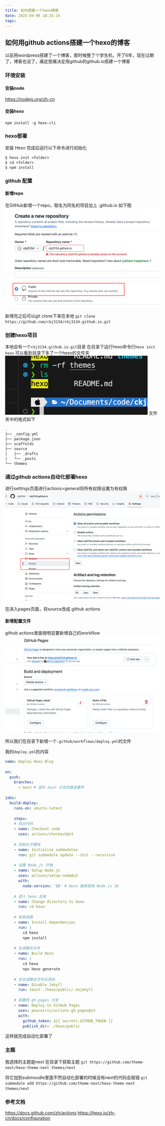 ```yaml
---
title: 如何搭建一个hexo博客
date: 2025-04-06 18:35:14
tags:
---
```

## 如何用github actions搭建一个hexo的博客
以前用wordpress搭建了一个博客，那时候整了个学生机，开了6年，现在过期了，博客也没了，痛定思痛决定用github的github.io搭建一个博客

### 环境安装
#### 安装node
https://nodejs.org/zh-cn

#### 安装hexo
`npm install -g hexo-cli`

### hexo部署
安装 Hexo 完成后运行以下命令进行初始化
```
$ hexo init <folder>
$ cd <folder>
$ npm install
```

### github 配置
#### 新增repo
在GitHub新增一个repo，取名为同名的项目加上 .github.io 如下图
![alt text](/images/image.png)

新增完之后可以git clone下来在本地
`git clone https://github.com/ckj3134/ckj3134.github.io.git`

### 创建hexo项目

本地会有一个`ckj3134.github.io.git`目录
在目录下运行hexo命令行`hexo init hexo`
可以看到目录下多了一个hexo的文件夹
![alt text](/images/image-1.png)
文件夹中的格式如下
```
.
├── _config.yml
├── package.json
├── scaffolds
├── source
|   ├── _drafts
|   └── _posts
└── themes
```
### 通过github actions自动化部署hexo
进行settings页面进行actions>general将所有权限设置为有权限
![alt text](/images/image-2.png)

在进入pages页面，将source改成 github actions

#### 新增配置文件
github actions里面很明显要新增自己的workflow
![alt text](/images/image-3.png)

所以我们在目录下新增一个`.github/workflows/deploy.yml`的文件

我的`deploy.yml`的内容
```yml
name: Deploy Hexo Blog

on:
  push:
    branches:
      - main # 监听 main 分支的推送事件

jobs:
  build-deploy:
    runs-on: ubuntu-latest

    steps:
    # 检出代码
    - name: Checkout code
      uses: actions/checkout@v3

    # 初始化子模块
    - name: Initialize submodules
      run: git submodule update --init --recursive

    # 设置 Node.js 环境
    - name: Setup Node.js
      uses: actions/setup-node@v3
      with:
        node-version: '16' # Hexo 推荐使用 Node.js 16

    # 进入 hexo 目录
    - name: Change directory to hexo
      run: cd hexo

    # 安装依赖
    - name: Install dependencies
      run: |
        cd hexo
        npm install

    # 生成静态文件
    - name: Build Hexo
      run: |
        cd hexo
        npx hexo generate

    # 在生成静态文件后添加
    - name: Disable Jekyll
      run: touch ./hexo/public/.nojekyll

    # 部署到 gh-pages 分支
    - name: Deploy to GitHub Pages
      uses: peaceiris/actions-gh-pages@v3
      with:
        github_token: ${{ secrets.GITHUB_TOKEN }}
        publish_dir: ./hexo/public
```
这样就完成自动化部署了

### 主题
我选择的主题是next
在目录下获取主题
`git https://github.com/theme-next/hexo-theme-next themes/next`

将它加到submoudle里面不然自动化部署的时候没有next的代码会报错
`git submodule add https://github.com/theme-next/hexo-theme-next themes/next`

### 参考文档
https://docs.github.com/zh/actions
https://hexo.io/zh-cn/docs/configuration